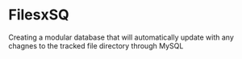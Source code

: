 # FilesxSQ
Creating a modular database that will automatically update with any chagnes to the tracked file directory through MySQL 
